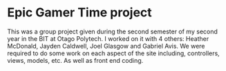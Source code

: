 # Epic Gamer Time project

This was a group project given during the second semester of my second year in the BIT at Otago Polytech. I worked on it with 4 others: Heather
McDonald, Jayden Caldwell, Joel Glasgow and Gabriel Avis. We were required to do some work on each aspect of the site including, controllers, views,
models, etc. As well as front end coding.
